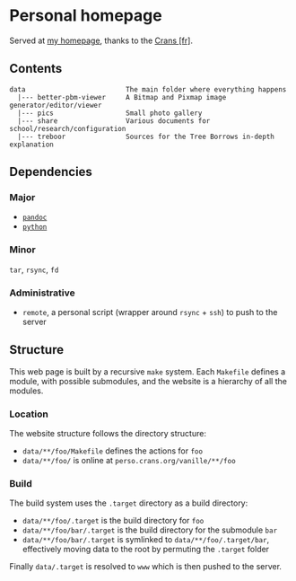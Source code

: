 # Personal homepage

Served at [my homepage](https://perso.crans.org/vanille),
thanks to the [Crans [fr]](https://www.crans.org/).

## Contents

```
data                         The main folder where everything happens
  |--- better-pbm-viewer     A Bitmap and Pixmap image generator/editor/viewer
  |--- pics                  Small photo gallery
  |--- share                 Various documents for school/research/configuration
  |--- treboor               Sources for the Tree Borrows in-depth explanation
```

## Dependencies

### Major

- [`pandoc`](https://pandoc.org/)
- [`python`](https://www.python.org/)

### Minor

`tar`, `rsync`, `fd`

### Administrative

- `remote`, a personal script (wrapper around `rsync` + `ssh`) to push to the server

## Structure

This web page is built by a recursive `make` system. Each `Makefile` defines
a module, with possible submodules, and the website is a hierarchy of all
the modules.

### Location

The website structure follows the directory structure:

- `data/**/foo/Makefile` defines the actions for `foo`
- `data/**/foo/` is online at `perso.crans.org/vanille/**/foo`

### Build

The build system uses the `.target` directory as a build directory:

- `data/**/foo/.target` is the build directory for `foo`
- `data/**/foo/bar/.target` is the build directory for the submodule `bar`
- `data/**/foo/bar/.target` is symlinked to `data/**/foo/.target/bar`,
effectively moving data to the root by permuting the `.target` folder

Finally `data/.target` is resolved to `www` which is then pushed to
the server.

